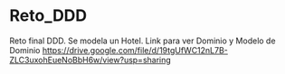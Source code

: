# Reto_DDD

Reto final DDD. Se modela un Hotel.
Link para ver Dominio y Modelo de Dominio
https://drive.google.com/file/d/19tgUfWC12nL7B-ZLC3uxohEueNoBbH6w/view?usp=sharing
